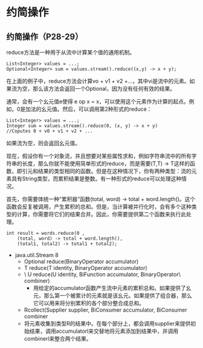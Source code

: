 # 约简操作

## 约简操作（P28-29）

reduce方法是一种用于从流中计算某个值的通用机制。

```text
List<Integer> values = ...;
Optional<Integer> sum = values.stream().reduce((x,y) -> x + y);
```

在上面的例子中，reduce方法会计算vo + v1 + v2 +...，其中vi是流中的元素。如果流为空，那么该方法会返回一个Optional，因为没有任何有效的结果。

通常，会有一个幺元值e使得 e op x = x，可以使用这个元素作为计算的起点。例如，0是加法的幺元值。然后，可以调用第2种形式的reduce：

```text
List<Integer> values = ...;
Integer sum = values.stream().reduce(0, (x, y) -> x + y)
//Coputes 0 + v0 + v1 + v2 + ...
```

如果流为空，则会返回幺元值。

现在，假设你有一个对象流，并且想要对某些属性求和，例如字符串流中的所有字符串的长度，那么你就不能使用简单形式的reduce，而是需要\(T,T\) -&gt; T这样的函数，即引元和结果的类型相同的函数。但是在这种情况下，你有两种类型：流的元素具有String类型，而累积结果是整数。有一种形式的reduce可以处理这种情况。

首先，你需要体统一种“累积器”函数\(total, word\) -&gt; total + word.length\(\)。这个函数会反复被调用，产生累积的总和。但是，当计算被并行化时，会有多个这种类型的计算，你需要将它们的结果合并。因此，你需要提供第二个函数来执行此处理。

```text
int result = words.reduce(0 ,
    (total, word) -> total + word.length(),
    (total1, total2) -> total1 + total2);
```

* java.util.Stream 8
  * Optional reduce\(BinaryOperator accumulator\)
  * T reduce\(T identity, BinaryOperator accumulator\)
  * \ U reduce\(U identity, BiFunction accumulator, BinaryOperator\ combiner\)
    * 用给定的accumulator函数产生流中元素的累积总和。如果提供了幺元，那么第一个被累计的元素就是该幺元。如果提供了组合器，那么它可以用来将分别累积的各个部分整合成总和。
  *  Rcollect\(Supplier supplier, BiConsumer accumulator, BiConsumer combiner
    * 将元素收集到类型R的结果中。在每个部分上，都会调用supplier来提供初始结果，调用accumulatorl来交替地将元素添加到结果中，并调用combinerl来整合两个结果。


